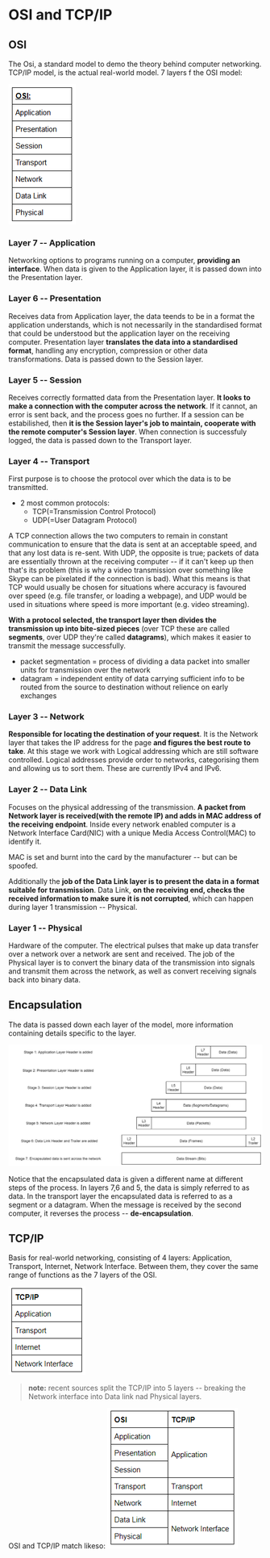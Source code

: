 # OSI and TCP/IP

## OSI
The Osi, a standard model to demo the theory behind computer networking. TCP/IP model, is the actual real-world model. 
7 layers f the OSI model: 

![OSI](pictures/OSI-Table.png "OSI: APSTNDP")

### Layer 7 -- Application
Networking options to programs running on a computer, **providing an interface**. 
When data is given to the Application layer, it is passed down into the Presentation layer.

### Layer 6 -- Presentation
Receives data from Application layer, the data teends to be in a format the application understands,  which is not necessarily in the standardised format that could be understood but the application layer on the receiving computer. 
Presentation layer **translates the data into a standardised format**, handling any encryption, compression or other data transformations. Data is passed down to the Session layer.

### Layer 5 -- Session
Receives correctly formatted data from the Presentation layer. **It looks to make a connection with the computer across the network**. If it cannot, an error is sent back, and the process goes no further. If a session can be estabilished, then **it is the Session layer's job to maintain, cooperate with the remote computer's Session layer**. When connection is successfuly logged, the data is passed down to the Transport layer. 

### Layer 4 -- Transport
First purpose is to choose the protocol over which the data is to be transmitted. 
 - 2 most common protocols: 
   + TCP(=Transmission Control Protocol)
   + UDP(=User Datagram Protocol)

A TCP connection allows the two computers to remain in constant communication to ensure that the data is sent at an acceptable speed, and that any lost data is re-sent. With UDP, the opposite is true; packets of data are essentially thrown at the receiving computer -- if it can't keep up then that's its problem (this is why a video transmission over something like Skype can be pixelated if the connection is bad). What this means is that TCP would usually be chosen for situations where accuracy is favoured over speed (e.g. file transfer, or loading a webpage), and UDP would be used in situations where speed is more important (e.g. video streaming).

**With a protocol selected, the transport layer then divides the transmission up into bite-sized pieces** (over TCP these are called **segments**, over UDP they're called **datagrams**), which makes it easier to transmit the message successfully. 

 - packet segmentation = process of dividing a data packet into smaller units for transmission over the network
 - datagram = independent entity of data carrying sufficient info to be routed from the source to destination without relience on early exchanges

### Layer 3 -- Network
**Responsible for locating the destination of your request**. It is the Network layer that takes the IP address for the page **and figures the best route to take**. 
At this stage we work with Logical addressing which are still software controlled. Logical addresses provide order to networks, categorising them and allowing us to sort them. These are currently IPv4 and IPv6. 

### Layer 2 -- Data Link
Focuses on the physical addressing of the transmission. **A packet from Network layer is received(with the remote IP) and adds in MAC address of the receiving endpoint**. 
Inside every network enabled computer is a Network Interface Card(NIC) with a unique Media Access Control(MAC) to identify it. 

MAC is set and burnt into the card by the manufacturer -- but can be spoofed. 

Additionally the **job of the Data Link layer is to present the data in a format suitable for transmission**. Data Link, **on the receiving end, checks the received information to make sure it is not corrupted**, which can happen during layer 1 transmission -- Physical. 

### Layer 1 -- Physical
Hardware of the computer.
The electrical pulses that make up data transfer over a network over a network are sent and received. 
The job of the Physical layer is to convert the binary data of the transmission into signals and transmit them across the network, as well as convert receiving signals back into binary data. 


## Encapsulation
The data is passed down each layer of the model, more information containing details specific to the layer. 

![Encapsulation](pictures/encapsulation.jpeg "Encapsulation process")

Notice that the encapsulated data is given a different name at different steps of the process. In layers 7,6 and 5, the data is simply referred to as data. In the transport layer the encapsulated data is referred to as a segment or a datagram.
When the message is received by the second computer, it reverses the process -- __de-encapsulation__.


## TCP/IP
Basis for real-world networking, consisting of 4 layers: Application, Transport, Internet, Network Interface. Between them, they cover the same range of functions as the 7 layers of the OSI. 

![TCP/IP](pictures/tcp-ip.png "TCP/IP")

> **note:** recent sources split the TCP/IP into 5 layers -- breaking the Network interface into Data link nad Physical layers. 

OSI and TCP/IP match likeso:
![OSI | TCP/IP](pictures/osi-match-tcpip.png "OSI | TCP/IP")

